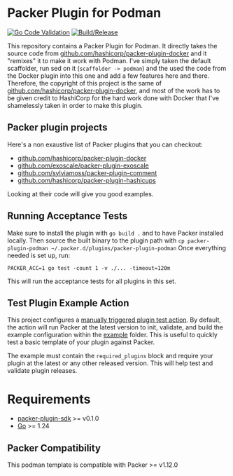 # Packer Plugin for Podman

[![Go Code Validation](https://github.com/ddreggors/packer-plugin-podman/actions/workflows/go-validate.yml/badge.svg)](https://github.com/ddreggors/packer-plugin-podman/actions/workflows/go-validate.yml) [![Build/Release](https://github.com/ddreggors/packer-plugin-podman/actions/workflows/release.yml/badge.svg)](https://github.com/ddreggors/packer-plugin-podman/actions/workflows/release.yml)

This repository contains a Packer Plugin for Podman. It directly takes the source code from
[github.com/hashicorp/packer-plugin-docker](https://github.com/hashicorp/packer-plugin-docker) and it "remixes" it to
make it work with Podman. I've simply taken the default scaffolder, run sed on it (`scaffolder -> podman`) and the used
the code from the Docker plugin into this one and add a few features here and there. Therefore, the copyright of this
project is the same of [github.com/hashicorp/packer-plugin-docker](https://github.com/hashicorp/packer-plugin-docker),
and most of the work has to be given credit to HashiCorp for the hard work done with Docker that I've shamelessly taken 
in order to make this plugin.

## Packer plugin projects

Here's a non exaustive list of Packer plugins that you can checkout:

* [github.com/hashicorp/packer-plugin-docker](https://github.com/hashicorp/packer-plugin-docker)
* [github.com/exoscale/packer-plugin-exoscale](https://github.com/exoscale/packer-plugin-exoscale)
* [github.com/sylviamoss/packer-plugin-comment](https://github.com/sylviamoss/packer-plugin-comment)
* [github.com/hashicorp/packer-plugin-hashicups](https://github.com/hashicorp/packer-plugin-hashicups)

Looking at their code will give you good examples.

## Running Acceptance Tests

Make sure to install the plugin with `go build .` and to have Packer installed locally.
Then source the built binary to the plugin path with `cp packer-plugin-podman ~/.packer.d/plugins/packer-plugin-podman`
Once everything needed is set up, run:
```
PACKER_ACC=1 go test -count 1 -v ./... -timeout=120m
```

This will run the acceptance tests for all plugins in this set.

## Test Plugin Example Action

This project configures a [manually triggered plugin test action](/.github/workflows/test-plugin-example.yml).
By default, the action will run Packer at the latest version to init, validate, and build the example configuration
within the [example](example) folder. This is useful to quickly test a basic template of your plugin against Packer.

The example must contain the `required_plugins` block and require your plugin at the latest or any other released version.
This will help test and validate plugin releases.

# Requirements

-	[packer-plugin-sdk](https://github.com/hashicorp/packer-plugin-sdk) >= v0.1.0
-	[Go](https://golang.org/doc/install) >= 1.24

## Packer Compatibility
This podman template is compatible with Packer >= v1.12.0
